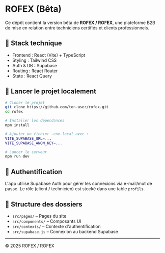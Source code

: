 
# ROFEX (Bêta)

Ce dépôt contient la version bêta de **ROFEX / ROFEX**, une plateforme B2B de mise en relation entre techniciens certifiés et clients professionnels.

## 🧱 Stack technique

- Frontend : React (Vite) + TypeScript
- Styling : Tailwind CSS
- Auth & DB : Supabase
- Routing : React Router
- State : React Query

## 🚀 Lancer le projet localement

```bash
# Cloner le projet
git clone https://github.com/ton-user/rofex.git
cd rofex

# Installer les dépendances
npm install

# Ajouter un fichier .env.local avec :
VITE_SUPABASE_URL=...
VITE_SUPABASE_ANON_KEY=...

# Lancer le serveur
npm run dev
```

## 🔐 Authentification

L'app utilise Supabase Auth pour gérer les connexions via e-mail/mot de passe. Le rôle (client / technicien) est stocké dans une table `profils`.

## 🧠 Structure des dossiers

- `src/pages/` – Pages du site
- `src/components/` – Composants UI
- `src/contexts/` – Contexte d'authentification
- `src/supabase.js` – Connexion au backend Supabase

---

© 2025 ROFEX / ROFEX
